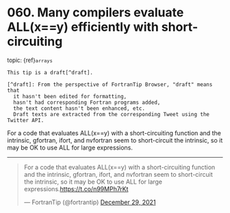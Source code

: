 # <span class='text-muted'>060.</span> Many compilers evaluate ALL(x==y) efficiently with short-circuiting

<span style='font-size: small;' class='text-muted'>topic: {ref}`arrays`</span>

```{note}
This tip is a draft[^draft].

[^draft]: From the perspective of FortranTip Browser, "draft" means that
  it hasn't been edited for formatting,
  hasn't had corresponding Fortran programs added,
  the text content hasn't been enhanced, etc.
  Draft texts are extracted from the corresponding Tweet using the Twitter API.
```

For a code that evaluates ALL(x==y) with a short-circuiting function and the intrinsic, gfortran, ifort, and nvfortran seem to short-circuit the intrinsic, so it may be OK to use ALL for large expressions.


---

<blockquote class="twitter-tweet"><p lang="en" dir="ltr">For a code that evaluates ALL(x==y) with a short-circuiting function and the intrinsic, gfortran, ifort, and nvfortran seem to short-circuit the intrinsic, so it may be OK to use ALL for large expressions.<a href="https://t.co/n99MPh7rKt">https://t.co/n99MPh7rKt</a></p>&mdash; FortranTip (@fortrantip) <a href="https://twitter.com/fortrantip/status/1476255945923641347?ref_src=twsrc%5Etfw">December 29, 2021</a></blockquote><script async src="https://platform.twitter.com/widgets.js" charset="utf-8"></script>